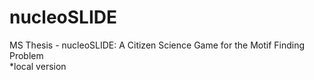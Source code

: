 # nucleoSLIDE
MS Thesis - nucleoSLIDE: A Citizen Science Game for the Motif Finding Problem  
*local version
